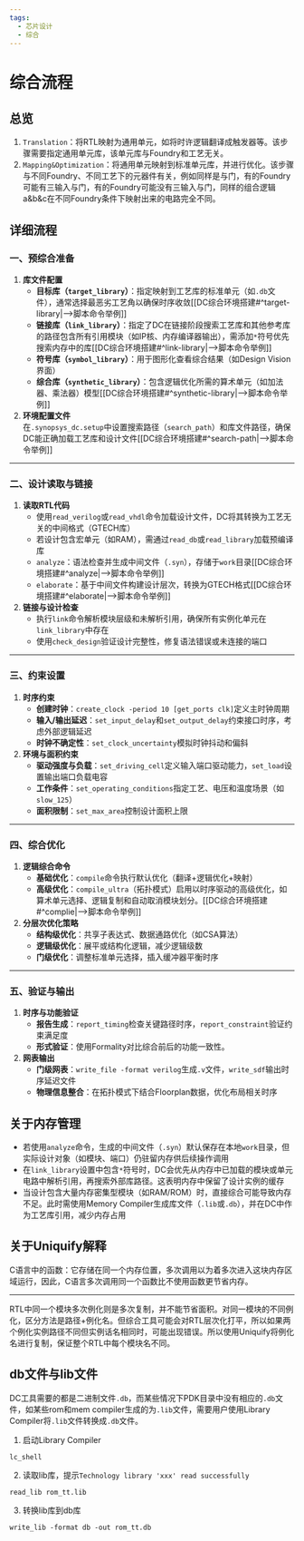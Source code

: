 ```yaml
---
tags:
  - 芯片设计
  - 综合
---
```

#  综合流程

## 总览

1. `Translation`：将RTL映射为通用单元，如将时许逻辑翻译成触发器等。该步骤需要指定通用单元库，该单元库与Foundry和工艺无关。
2. `Mapping&Optimization`：将通用单元映射到标准单元库，并进行优化。该步骤与不同Foundry、不同工艺下的元器件有关，例如同样是与门，有的Foundry可能有三输入与门，有的Foundry可能没有三输入与门，同样的组合逻辑a&b&c在不同Foundry条件下映射出来的电路完全不同。

## 详细流程

### **一、预综合准备**

1. **库文件配置**
    - **目标库（`target_library`）**：指定映射到工艺库的标准单元（如`.db`文件），通常选择最恶劣工艺角以确保时序收敛[[DC综合环境搭建#^target-library|-->脚本命令举例]]
    - **链接库（`link_library`）**：指定了DC在链接阶段搜索工艺库和其他参考库的路径包含所有引用模块（如IP核、内存编译器输出），需添加`*`符号优先搜索内存中的库[[DC综合环境搭建#^link-library|-->脚本命令举例]]
    - **符号库（`symbol_library`）**：用于图形化查看综合结果（如Design Vision界面）
    - **综合库（`synthetic_library`）**：包含逻辑优化所需的算术单元（如加法器、乘法器）模型[[DC综合环境搭建#^synthetic-library|-->脚本命令举例]]
2. **环境配置文件**  
    在`.synopsys_dc.setup`中设置搜索路径（`search_path`）和库文件路径，确保DC能正确加载工艺库和设计文件[[DC综合环境搭建#^search-path|-->脚本命令举例]]

---

### **二、设计读取与链接**

1. **读取RTL代码**
    - 使用`read_verilog`或`read_vhdl`命令加载设计文件，DC将其转换为工艺无关的中间格式（GTECH库）
    - 若设计包含宏单元（如RAM），需通过`read_db`或`read_library`加载预编译库
    - `analyze`：语法检查并生成中间文件（`.syn`），存储于`work`目录[[DC综合环境搭建#^analyze|-->脚本命令举例]]
    - `elaborate`：基于中间文件构建设计层次，转换为GTECH格式[[DC综合环境搭建#^elaborate|-->脚本命令举例]]
2. **链接与设计检查**
    - 执行`link`命令解析模块层级和未解析引用，确保所有实例化单元在`link_library`中存在
    - 使用`check_design`验证设计完整性，修复语法错误或未连接的端口

---

### **三、约束设置**

1. **时序约束**
    - **创建时钟**：`create_clock -period 10 [get_ports clk]`定义主时钟周期
    - **输入/输出延迟**：`set_input_delay`和`set_output_delay`约束接口时序，考虑外部逻辑延迟
    - **时钟不确定性**：`set_clock_uncertainty`模拟时钟抖动和偏斜
2. **环境与面积约束**
    - **驱动强度与负载**：`set_driving_cell`定义输入端口驱动能力，`set_load`设置输出端口负载电容
    - **工作条件**：`set_operating_conditions`指定工艺、电压和温度场景（如`slow_125`）
    - **面积限制**：`set_max_area`控制设计面积上限

---

### **四、综合优化**

1. **逻辑综合命令**
    - **基础优化**：`compile`命令执行默认优化（翻译+逻辑优化+映射）
    - **高级优化**：`compile_ultra`（拓扑模式）启用以时序驱动的高级优化，如算术单元选择、逻辑复制和自动取消模块划分。[[DC综合环境搭建#^complie|-->脚本命令举例]]
2. **分层次优化策略**
    - **结构级优化**：共享子表达式、数据通路优化（如CSA算法）
    - **逻辑级优化**：展平或结构化逻辑，减少逻辑级数
    - **门级优化**：调整标准单元选择，插入缓冲器平衡时序

---

### **五、验证与输出**

1. **时序与功能验证**
    - **报告生成**：`report_timing`检查关键路径时序，`report_constraint`验证约束满足度
    - **形式验证**：使用Formality对比综合前后的功能一致性。
2. **网表输出**
    - **门级网表**：`write_file -format verilog`生成`.v`文件，`write_sdf`输出时序延迟文件
    - **物理信息整合**：在拓扑模式下结合Floorplan数据，优化布局相关时序



## 关于内存管理
- 若使用`analyze`命令，生成的中间文件（`.syn`）默认保存在本地`work`目录，但实际设计对象（如模块、端口）仍驻留内存供后续操作调用
- 在`link_library`设置中包含`*`符号时，DC会优先从内存中已加载的模块或单元电路中解析引用，再搜索外部库路径。这表明内存中保留了设计实例的缓存
- 当设计包含大量内存密集型模块（如RAM/ROM）时，直接综合可能导致内存不足。此时需使用Memory Compiler生成库文件（`.lib`或`.db`），并在DC中作为工艺库引用，减少内存占用

## 关于Uniquify解释
C语言中的函数：它存储在同一个内存位置，多次调用以为着多次进入这块内存区域运行，因此，C语言多次调用同一个函数比不使用函数更节省内存。

---

RTL中同一个模块多次例化则是多次复制，并不能节省面积。对同一模块的不同例化，区分方法是路径+例化名。但综合工具可能会对RTL层次化打平，所以如果两个例化实例路径不同但实例话名相同时，可能出现错误。所以使用Uniquify将例化名进行复制，保证整个RTL中每个模块名不同。

## db文件与lib文件
DC工具需要的都是二进制文件`.db`，而某些情况下PDK目录中没有相应的`.db`文件，如某些rom和mem compiler生成的为`.lib`文件，需要用户使用Library Compiler将`.lib`文件转换成`.db`文件。
1. 启动Library Compiler
```shell
lc_shell
```
2. 读取lib库，提示`Technology library 'xxx' read successfully`
```shell
read_lib rom_tt.lib
```
3. 转换lib库到db库
```shell
write_lib -format db -out rom_tt.db
```